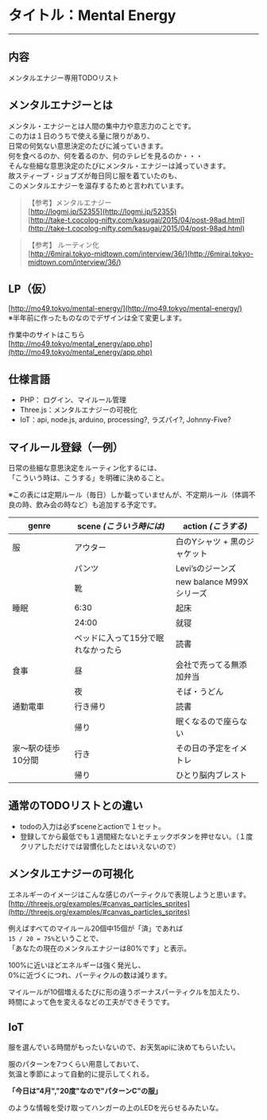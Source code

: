 # タイトル：Mental Energy

---

## 内容
メンタルエナジー専用TODOリスト

## メンタルエナジーとは
メンタル・エナジーとは人間の集中力や意志力のことです。  
この力は１日のうちで使える量に限りがあり、  
日常の何気ない意思決定のたびに減っていきます。  
何を食べるのか、何を着るのか、何のテレビを見るのか・・・  
そんな些細な意思決定のたびにメンタル・エナジーは減っていきます。  
故スティーブ・ジョブズが毎日同じ服を着ていたのも、  
このメンタルエナジーを温存するためと言われています。  

> 【参考】メンタルエナジー  
[http://logmi.jp/52355](http://logmi.jp/52355)  
[http://take-t.cocolog-nifty.com/kasugai/2015/04/post-98ad.html](http://take-t.cocolog-nifty.com/kasugai/2015/04/post-98ad.html)

> 【参考】 ルーティン化  
[http://6mirai.tokyo-midtown.com/interview/36/](http://6mirai.tokyo-midtown.com/interview/36/)

## LP（仮）
[http://mo49.tokyo/mental-energy/](http://mo49.tokyo/mental-energy/)  
※半年前に作ったものなのでデザインは全て変更します。

作業中のサイトはこちら  
[http://mo49.tokyo/mental_energy/app.php](http://mo49.tokyo/mental_energy/app.php)


## 仕様言語
- PHP： ログイン、マイルール管理
- Three.js：メンタルエナジーの可視化
- IoT：api, node.js, arduino, processing?, ラズパイ?, Johnny-Five?


## マイルール登録（一例）

日常の些細な意思決定をルーティン化するには、  
「こういう時は、こうする」を明確に決めること。

※この表には定期ルール（毎日）しか載っていませんが、不定期ルール（体調不良の時、飲み会の時など）も追加する予定です。

| genre | scene __*(こういう時には)*__ | action __*(こうする)*__ |
| --- | --- | --- | 
| 服 | アウター | 白のYシャツ + 黒のジャケット |
|  | パンツ | Levi’sのジーンズ |
|  | 靴 | new balance M99X シリーズ |
| 睡眠 | 6:30 | 起床 |
|  | 24:00 | 就寝 |
|  | ベッドに入って15分で眠れなかったら | 読書 |
| 食事 | 昼 | 会社で売ってる無添加弁当 |
|  | 夜 | そば・うどん |
| 通勤電車 | 行き帰り | 読書  |
|  | 帰り | 眠くなるので座らない  |
| 家〜駅の徒歩10分間 | 行き | その日の予定をイメトレ  |
|  | 帰り | ひとり脳内ブレスト |


## 通常のTODOリストとの違い
- todoの入力は必ずsceneとactionで１セット。
- 登録してから最低でも１週間経たないとチェックボタンを押せない。（１度クリアしただけでは習慣化したとはいえないので）


## メンタルエナジーの可視化

エネルギーのイメージはこんな感じのパーティクルで表現しようと思います。
[http://threejs.org/examples/#canvas_particles_sprites](http://threejs.org/examples/#canvas_particles_sprites)

例えばすべてのマイルール20個中15個が「済」であれば  
`15 / 20 = 75%`ということで、  
「あなたの現在のメンタルエナジーは80%です」と表示。  

100%に近いほどエネルギーは強く発光し、  
0%に近づくにつれ、パーティクルの数は減ります。  

マイルールが10個増えるたびに形の違うボーナスパーティクルを加えたり、  
時間によって色を変えるなどの工夫ができそうです。  

## IoT

服を選んでいる時間がもったいないので、お天気apiに決めてもらいたい。  

服のパターンを7つくらい用意しておいて、  
気温と季節によって自動的に提示してくれる。  

__「今日は"4月","20度"なので"パターンC"の服」__
  
のような情報を受け取ってハンガーの上のLEDを光らせるみたいな。  




